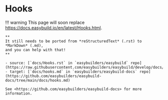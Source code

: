 # Hooks

!!! warning
    This page will soon replace <https://docs.easybuild.io/en/latest/Hooks.html>.

    **
    It still needs to be ported from *reStructuredText* (.rst) to *MarkDown* (.md),  
    and you can help with that!
    **

    - source: [`docs/Hooks.rst` in `easybuilders/easybuild` repo](https://raw.githubusercontent.com/easybuilders/easybuild/develop/docs/Hooks.rst)
    - target: [`docs/hooks.md` in `easybuilders/easybuild-docs` repo](https://github.com/easybuilders/easybuild-docs/tree/main/docs/hooks.md)

    See <https://github.com/easybuilders/easybuild-docs> for more information.
